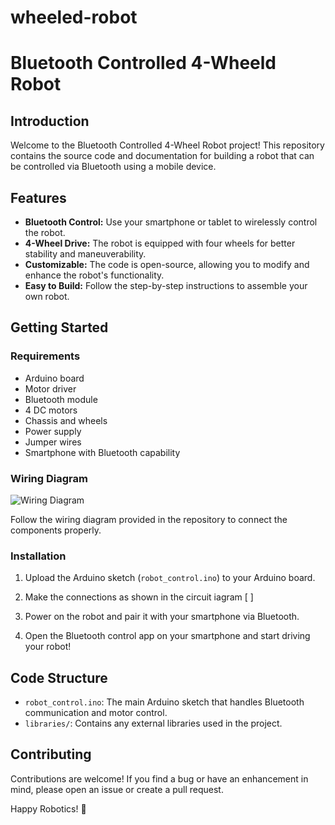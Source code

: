 # wheeled-robot
# Bluetooth Controlled 4-Wheeld Robot
## Introduction

Welcome to the Bluetooth Controlled 4-Wheel Robot project! This repository contains the source code and documentation for building a robot that can be controlled via Bluetooth using a mobile device.

## Features

- **Bluetooth Control:** Use your smartphone or tablet to wirelessly control the robot.
- **4-Wheel Drive:** The robot is equipped with four wheels for better stability and maneuverability.
- **Customizable:** The code is open-source, allowing you to modify and enhance the robot's functionality.
- **Easy to Build:** Follow the step-by-step instructions to assemble your own robot.

## Getting Started

### Requirements

- Arduino board
- Motor driver
- Bluetooth module
- 4 DC motors
- Chassis and wheels
- Power supply
- Jumper wires
- Smartphone with Bluetooth capability

### Wiring Diagram

![Wiring Diagram](link_to_diagram_image)

Follow the wiring diagram provided in the repository to connect the components properly.

### Installation

1. Upload the Arduino sketch (`robot_control.ino`) to your Arduino board.

2. Make the connections as shown in the circuit iagram [          ]

3. Power on the robot and pair it with your smartphone via Bluetooth.

4. Open the Bluetooth control app on your smartphone and start driving your robot!

## Code Structure

- `robot_control.ino`: The main Arduino sketch that handles Bluetooth communication and motor control.
- `libraries/`: Contains any external libraries used in the project.

## Contributing

Contributions are welcome! If you find a bug or have an enhancement in mind, please open an issue or create a pull request.

Happy Robotics! 🤖

